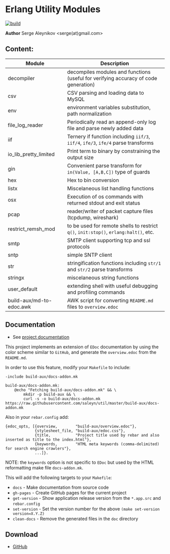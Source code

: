 # Erlang Utility Modules

[![build](https://github.com/saleyn/util/actions/workflows/erlang.yml/badge.svg)](https://github.com/saleyn/util/actions/workflows/erlang.yml)

**Author** Serge Aleynikov <serge(at)gmail.com>

## Content:

| Module                    | Description                                                                          |
| ------------------------- | ------------------------------------------------------------------------------------ |
| decompiler                | decompiles modules and functions (useful for verifying accuracy of code generation)  |
| csv                       | CSV parsing and loading data to MySQL                                                |
| env                       | environment variables substitution, path normalization                               |
| file_log_reader           | Periodically read an append-only log file and parse newly added data                 |
| iif                       | Ternery if function including `iif/3`, `iif/4`, `ife/3`, `ife/4` parse transforms    |
| io_lib_pretty_limited     | Print term to binary by constraining the output size                                 |
| gin                       | Convenient parse transform for `in(Value, [A,B,C])` type of guards                   |
| hex                       | Hex to bin conversion                                                                |
| listx                     | Miscelaneous list handling functions                                                 |
| osx                       | Execution of os commands with returned stdout and exit status                        |
| pcap                      | reader/writer of packet capture files (tcpdump, wireshark)                           |
| restrict_remsh_mod        | to be used for remote shells to restrict `q()`, `init:stop()`, `erlang:halt()`, etc. |
| smtp                      | SMTP client supporting tcp and ssl protocols                                         |
| sntp                      | simple SNTP client                                                                   |
| str                       | stringification functions including `str/1` and `str/2` parse transforms             |
| stringx                   | miscelaneous string functions                                                        |
| user_default              | extending shell with useful debugging and profiling commands                         |
| build-aux/md-to-edoc.awk  | AWK script for converting `README.md` files to `overview.edoc`                       |

## Documentation

* See [project documentation](https://saleyn.github.io/util)

This project implements an extension of `EDoc` documentation by using the color scheme similar
to `GitHub`, and generate the `overview.edoc` from the `README.md`.

In order to use this feature, modify your `Makefile` to include:

```
-include build-aux/docs-addon.mk

build-aux/docs-addon.mk:
	@echo "Fetching build-aux/docs-addon.mk" && \
		mkdir -p build-aux && \
		curl -s -o build-aux/docs-addon.mk https://raw.githubusercontent.com/saleyn/util/master/build-aux/docs-addon.mk
```
Also in your `rebar.config` add:
```
{edoc_opts, [{overview,        "build-aux/overview.edoc"},
             {stylesheet_file, "build-aux/edoc.css"},
             {title,           "Project title used by rebar and also inserted as title to the index.html"},
             {keywords,        "HTML meta keywords (comma-delimited) for search engine crawlers"}, 
             ...]}.
```
NOTE: the `keywords` option is not specific to `EDoc` but used by the HTML reformatting make
file `docs-addon.mk`.

This will add the following targets to your `Makefile`:

- `docs` - Make documentation from source code
- `gh-pages` - Create GitHub pages for the current project
- `get-version` - Show application release version from the `*.app.src` and `rebar.config`
- `set-version` - Set the version number for the above `(make set-version version=X.Y.Z)`
- `clean-docs`  - Remove the generated files in the `doc` directory


## Download

* [GitHub](http://saleyn.github.io/util)
